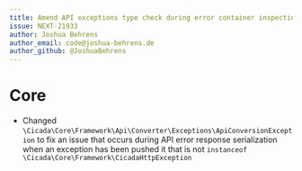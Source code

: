 ```yaml
---
title: Amend API exceptions type check during error container inspection
issue: NEXT-21933
author: Joshua Behrens
author_email: code@joshua-behrens.de
author_github: @JoshuaBehrens
---
```

# Core
* Changed `\Cicada\Core\Framework\Api\Converter\Exceptions\ApiConversionException` to fix an issue that occurs during API error response serialization when an exception has been pushed it that is not `instanceof \Cicada\Core\Framework\CicadaHttpException`
